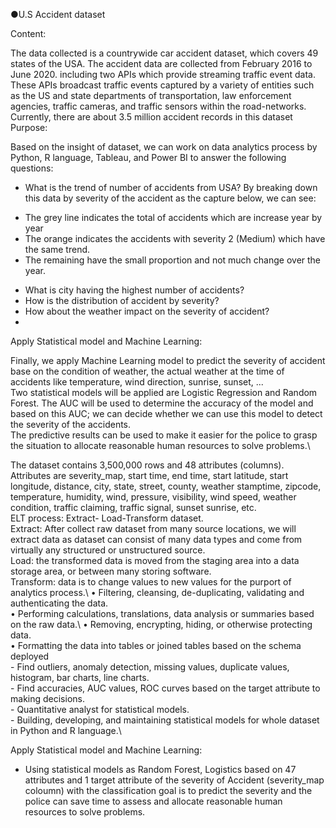 ●U.S Accident dataset

Content:

The data collected is a countrywide car accident dataset, which covers 49 states of the USA. The accident data are collected from February 2016 to June 2020. including two APIs which provide streaming traffic event data. These APIs broadcast traffic events captured by a variety of entities such as the US and state departments of transportation, law enforcement agencies, traffic cameras, and traffic sensors within the road-networks. Currently, there are about 3.5 million accident records in this dataset\
Purpose:

Based on the insight of dataset, we can work on data analytics process by Python, R language, Tableau, and Power BI to answer the following questions:
+ What is the trend of number of accidents from USA?
By breaking down this data by severity of the accident as the capture below, we can see:

- The grey line indicates the total of accidents which are increase year by year
- The orange indicates the accidents with severity 2 (Medium) which have the same trend.
- The remaining have the small proportion and not much change over the year.
+ What is city having the highest number of accidents?
+ How is the distribution of accident by severity?
+ How about the weather impact on the severity of accident?
+ 
Apply Statistical model and Machine Learning:

Finally, we apply Machine Learning model to predict the severity of accident base on the condition of weather, the actual weather at the time of accidents like temperature, wind direction, sunrise, sunset, ...\
Two statistical models will be applied are Logistic Regression and Random Forest. The AUC will be used to determine the accuracy of the model and based on this AUC; we can decide whether we can use this model to detect the severity of the accidents.\
The predictive results can be used to make it easier for the police to grasp the situation to allocate reasonable human resources to solve problems.\

The dataset contains 3,500,000 rows and 48 attributes (columns).\
Attributes are severity_map, start time, end time, start latitude, start longitude, distance, city, state, street, county, weather stamptime, zipcode, temperature, humidity, wind, pressure, visibility, wind speed, weather condition, traffic claiming, traffic signal, sunset sunrise, etc.\
ELT process: Extract- Load-Transform dataset.\
Extract: After collect raw dataset from many source locations, we will extract data as dataset can consist of many data types and come from virtually any structured or unstructured source.\
Load: the transformed data is moved from the staging area into a data storage area, or between many storing software.\
Transform: data is to change values to new values for the purport of analytics process.\ 
•	Filtering, cleansing, de-duplicating, validating and authenticating the data.\
•	Performing calculations, translations, data analysis or summaries based on the raw data.\ 
•	Removing, encrypting, hiding, or otherwise protecting data.\
•	Formatting the data into tables or joined tables based on the schema deployed\
         - Find outliers, anomaly detection, missing values, duplicate values, histogram, bar charts, line charts.\
         - Find accuracies, AUC values, ROC curves based on the target attribute to making decisions.\
         - Quantitative analyst for statistical models.\
         - Building, developing, and maintaining statistical models for whole dataset in Python and R language.\

Apply Statistical model and Machine Learning:

- Using statistical models as Random Forest, Logistics based on 47 attributes and 1 target attribute of the severity of Accident (severity_map coloumn) with the classification goal is to predict the severity and the police can save time to assess and allocate reasonable human resources to solve problems.
